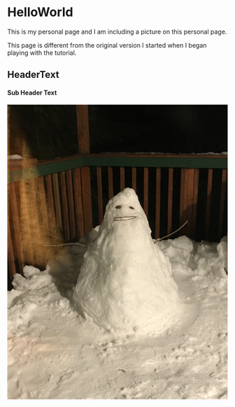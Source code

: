 # HelloWorld
This is my personal page and I am including a picture on this personal page.

This page is different from the original version I started when I began playing with the tutorial.

## HeaderText
#### Sub Header Text


![headshot](IMG_1041.JPG)
